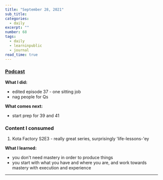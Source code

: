 ```yaml
---
title: "September 28, 2021"
sub_title: 
categories:
  - daily
excerpt: ""
number: 68
tags:
  - daily
  - learninpublic
  - journal
read_time: true
---
```


### [Podcast](http://frndshiptime.com)
**What I did:** 
  - edited episode 37 - one sitting job
  - nag people for Qs

**What comes next:**
  - start prep for 39 and 41

### Content I consumed

1. Kota Factory S2E3 - really great series, surprisingly 'life-lessons-'ey

**What I learned:**
  - you don't need mastery in order to produce things
  - you start with what you have and where you are, and work towards mastery with execution and experience

---
